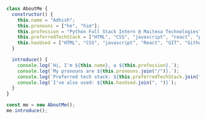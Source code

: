 

```javascript

class AboutMe {
  constructor() {
    this.name = "Adhish";
    this.pronouns = ["he", "him"];
    this.profession = "Python Full Stack Intern @ Maitexa Technologies";
    this.preferredTechStack = ["HTML", "CSS", "javascript", "react", "python"];
    this.hasUsed = ["HTML", "CSS", "javascript", "React", "GIT", "Github", "Vercel"];
  }

  introduce() {
    console.log(`Hi, I'm ${this.name}, a ${this.profession}.`);
    console.log(`My pronouns are ${this.pronouns.join("/")}.`);
    console.log(`Preferred tech stack: ${this.preferredTechStack.join(", ")}`);
    console.log(`I've also used: ${this.hasUsed.join(", ")}`);
  }
}

const me = new AboutMe();
me.introduce();

```



<!-- Proudly created with GPRM ( https://gprm.itsvg.in ) -->

<!-- Proudly created with GPRM ( https://gprm.itsvg.in ) -->



